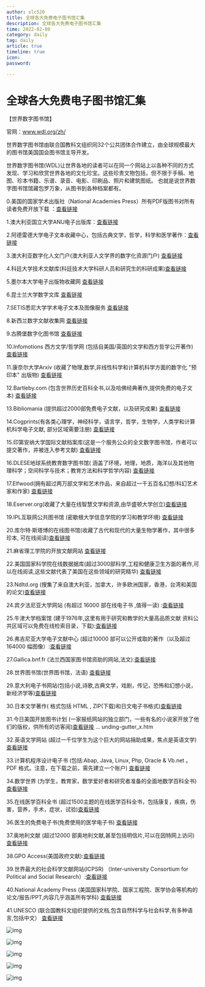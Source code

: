 ```yaml
---
author: xlc520
title: 全球各大免费电子图书馆汇集
description: 全球各大免费电子图书馆汇集
time: 2022-02-08
category: daily
tag: daily
article: true
timeline: true
icon: 
password: 

---
```


# 全球各大免费电子图书馆汇集

【世界数字图书馆】

官网：www.wdl.org/zh/

世界数字图书馆由联合国教科文组织同32个公共团体合作建立，由全球规模最大的图书馆美国国会图书馆主导开发。

世界数字图书馆(WDL)让世界各地的读者可以在同一个网站上以各种不同的方式发现、学习和欣赏世界各地的文化珍宝。这些珍贵文物包括，但不限于手稿、地图、珍本书籍、乐谱、录音、电影、印刷品、照片和建筑图纸。 也就是说世界数字图书馆馆藏包罗万象，从图书到各种档案都有。

0.美国的国家学术出版社（National Academies Press）所有PDF版图书对所有读者免费开放下载 ：[查看链接](http://www.nap.edu/) 

1.澳大利亚国立大学ANU电子出版库：[查看链接](http://dspace.anu.edu.au/)

2.阿德雷德大学电子文本收藏中心，包括古典文学，哲学，科学和医学著作：[查看链接](http://ebooks.adelaide.edu.au/)

3.澳大利亚数字化人文门户(澳大利亚人文学界的数字化资源门户) [查看链接](http://www.ehum.edu.au/)

4.科廷大学技术文献库(科廷技术大学科研人员和研究生的科研成果)[查看链接](http://espace.library.curtin.edu.au/R)

5.墨尔本大学电子出版物收藏网 
[查看链接](http://www.lib.unimelb.edu.au/eprints/)

6.昆士兰大学数字文库 
[查看链接](http://espace.library.uq.edu.au/)

7.SETIS悉尼大学学术电子文本及图像服务 [查看链接](http://setis.library.usyd.edu.au/)

8.新西兰数字文献收集网 
[查看链接](http://nzdl.sadl.uleth.ca/cgi-bin/library)

9.古腾堡数字化图书馆 
[查看链接](http://www.gutenberg.org/wiki/Main_Page)

10.Infomotions 西方文学/哲学网 (包括自美国/英国的文学和西方哲学公开著作) 
[查看链接](http://infomotions.com/)

11.康奈尔大学Arxiv (收藏了物理,数学,非线性科学和计算机科学方面的数字化 "预印本" 出版物) 
[查看链接](http://arxiv.org/)

12.Bartleby.com (包含世界历史百科全书,以及哈佛经典著作,提供免费的电子文本) 
[查看链接](http://www.bartleby.com/)

13.Bibliomania (提供超过2000部免费电子文献，以及研究成果) [查看链接](http://www.bibliomania.com/)

14.Cogprints(有各类心理学，神经科学，语言学，哲学，生物学，人类学和计算机科学电子文献, 部分区域需要注册) 
[查看链接](http://cogprints.org/)

15.印第安纳大学国际文献档案库(这是一个服务公众的全文数字图书馆，作者可以提交著作，并被连入参考文献) 
[查看链接](http://dlc.dlib.indiana.edu/dlc/)

16.DLESE地球系统教育数字图书馆( 涵盖了环境，地理，地质，海洋以及其他物理科学；空间科学与技术；教育方法和科学哲学内容) [查看链接](http://www.dlese.org/library/)

17.Elfwood(拥有超过两万部文学和艺术作品，来自超过一千五百名幻想/科幻艺术家和作家) 
[查看链接](http://www.elfwood.com/)

18.Eserver.org(收藏了大量在线智慧文学和资源,由华盛顿大学创立)[查看链接](http://eserver.org/)

19.IPL互联网公共图书馆 (密歇根大学信息学院的学习和教学环境) [查看链接](http://www.ipl.org/)

20.库尔特·斯塔博的在线图书馆(收藏了古代和现代的大量生物学著作，其中很多珍本, 可在线阅读)[查看链接](http://www.zum.de/)

21.麻省理工学院的开放文献网站 [查看链接](http://ocw.mit.edu/OcwWeb/web/home/home/index.htm)

22.美国国家科学院在线数据据库(超过3000部科学,工程和健康卫生方面的著作,可以在线阅读,这些文献代表了美国在这些领域的研究精华) 
[查看链接](http://www.nap.edu/)

23.Ndltd.org 
(搜集了来自澳大利亚，加拿大，许多欧洲国家，香港，台湾和美国的论文)[查看链接](http://www.ndltd.org/)

24.宾夕法尼亚大学网站 
(有超过 16000 部在线电子书 ,值得一读) :[查看链接](http://digital.library.upenn.edu/books/)

25.牛津大学档案馆 
(建于1976年,这里有用于研究和教学的大量高品质文献 资料公共区域可以免费在线检索目录，下载):[查看链接](http://ota.ahds.ac.uk/)

26.弗吉尼亚大学电子文献中心 
(超过10000 部可以公开或取的著作（以及超过 164000 幅图像）:[查看链接](http://www2.lib.virginia.edu/etext/index.html)

27.Gallica.bnf.fr 
(法兰西国家图书馆资助的网站,法文):[查看链接](http://gallica.bnf.fr/)

28.世界图书馆(世界图书馆，法语) [查看链接](http://abu.cnam.fr/)

29.意大利电子书网站(包括小说,诗歌,古典文学，戏剧，传记，恐怖和幻想小说，新经济学等)[查看链接](http://www.ebookgratis.it/)

30.日本文学著作( 格式包括 HTML , ZIP(下载)和日文电子书格式)[查看链接](http://www.aozora.gr.jp/)

31.今日美国开放图书计划 
(一家报纸网站的独立部门，一些有名的小说家开放了他们的版权，供所有的访客阅)[查看链接](http://www.usatoday.com/life/boo) ... unding-gutter_x.htm

32.英语文学网站 
(超过一千位学生为这个巨大的网站捐助成果，焦点是英语文学) [查看链接](http://www.litencyc.com/)

33.计算机程序设计电子书 
(包括:Abap, Java, Linux, Php, Oracle & Vb.net 。 PDF 格式。注意，在下载之前，需先建立一个账户)
[查看链接](http://www.downloadfreepdf.com/)

34.数学世界 
(为学生，教育家，数学爱好者和研究者准备的全面地数学百科全书)[查看链接](http://mathworld.wolfram.com/)

35.在线医学百科全书 
(超过1500主题的在线医学百科全书，包括康复，疾病，伤害，营养，手术，症状，试验)[查看链接](http://www.healthopedia.com/)

36.医生的免费电子书(免费使用的医学电子书) [查看链接](http://freebooks4doctors.com/)

37.奥地利文献 
(超过12000 部奥地利文献,甚至包括明信片,可以在因特网上访问)[查看链接](http://www.literature.at/default.alo;jsessionid=453DD0DC127BBBB02C863B1887F76E28) 

38.GPO Access(美国政府文献):[查看链接](http://www.access.gpo.gov/)

39.世界最大的社会科学文献网站(ICPSR) 
（Inter-university Consortium for Political and Social Research）:[查看链接](http://www.icpsr.umich.edu/icpsrweb/ICPSR/)

40.National Academy Press 
(美国国家科学院、国家工程院、医学协会等机构的论文/报告/PPT,内容几乎涵盖所有学科) 
[查看链接](http://www.nationalacademies.org/publications/)

41.UNESCO 
(联合国教科文组织提供的文档,包含自然科学与社会科学,有多种语言,包括中文） 
[查看链接](http://www.unesco.org/new/en/unesco/)

![img](http://image.coolapk.com/feed/2019/1201/18/308326_ce846467_5332_1143@1080x1812.jpeg.m.jpg)

![img](http://image.coolapk.com/feed/2019/1201/18/308326_230ebfe0_5332_1145@540x6616.jpeg.m.jpg)

![img](http://image.coolapk.com/feed/2019/1201/18/308326_56723a43_5332_1147@1080x1622.jpeg.m.jpg)

![img](http://image.coolapk.com/feed/2019/1201/18/308326_8c28331b_5332_1148@996x8312.jpeg.m.jpg)

![img](http://image.coolapk.com/feed/2019/1201/18/308326_2c02e529_5332_115@966x8568.jpeg.m.jpg)